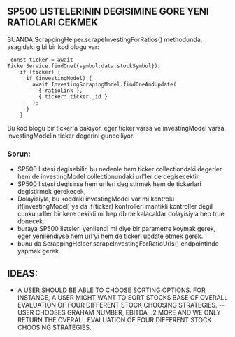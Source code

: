 ## SP500 LISTELERININ DEGISIMINE GORE YENI RATIOLARI CEKMEK
SUANDA ScrappingHelper.scrapeInvestingForRatios() methodunda, asagidaki gibi bir kod blogu var:
```
 const ticker = await TickerService.findOne({symbol:data.stockSymbol});
    if (ticker) {
      if (investingModel) {
        await InvestingScrapingModel.findOneAndUpdate(
          { ratioLink },
          { ticker: ticker._id }
        );
      }
    }
```
Bu kod blogu bir ticker'a bakiyor, eger ticker varsa ve investingModel varsa, investingModelin ticker degerini guncelliyor.
### Sorun: 
- SP500 listesi degisebilir, bu nedenle hem ticker collectiondaki degerler hem de  investingModel collectionundaki url'ler de degisecektir.
- SP500 listesi degisirse hem urlleri degistirmek hem de tickerlari degistirmek gerekecek, 
- Dolayisiyla, bu koddaki investingModel var mi kontrolu if(investingModel) ya da if(ticker) kontrolleri mantikli kontroller degil
cunku urller bir kere cekildi mi hep db de kalacaklar dolayisiyla hep true donecek. 
- buraya SP500 listeleri yenilendi mi diye bir parametre koymak gerek, eger yenilendiyse hem url'yi hem de tickeri update etmek gerek.
- bunu da ScrappingHelper.scrapeInvestingForRatioUrls() endpointinde yapmak gerek.

## IDEAS:
- A USER SHOULD BE ABLE TO CHOOSE SORTING OPTIONS. FOR INSTANCE, A USER MIGHT WANT TO SORT STOCKS BASE OF OVERALL EVALUATION OF FOUR DIFFERENT STOCK CHOOSING STRATEGIES.
-- USER CHOOSES GRAHAM NUMBER, EBITDA ..2 MORE AND WE ONLY RETURN THE OVERALL EVALUATION OF FOUR DIFFERENT STOCK CHOOSING STRATEGIES.
